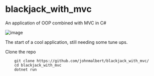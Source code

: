 # blackjack_with_mvc
An application of OOP combined with MVC in C#

![image](https://user-images.githubusercontent.com/24249474/116927654-cb962100-ac10-11eb-919b-9b418346535d.png)

The start of a cool application, still needing some tune ups. 

Clone the repo
``` 
    git clone https://github.com/johnmalbert/blackjack_with_mvc/ 
    cd blackjack_with_mvc
    dotnet run
```

